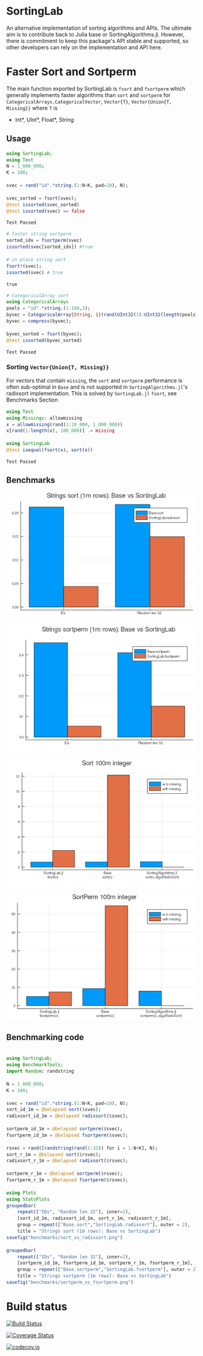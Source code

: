 # SortingLab
An alternative implementation of sorting algorithms and APIs. The ultimate aim is to contribute back to Julia base or SortingAlgorithms.jl. However, there is commitment to keep this package's API stable and supported, so other developers can rely on the implementation and API here.

# Faster Sort and Sortperm

The main function exported by SortingLab is `fsort` and `fsortperm` which generally implements faster algorithms than `sort` and `sortperm` for `CategoricalArrays.CategoricalVector`, `Vector{T}`,  `Vector{Union{T, Missing}}` where `T` is

* Int*, UInt*, Float*, String

## Usage

````julia
using SortingLab;
using Test
N = 1_000_000;
K = 100;

svec = rand("id".*string.(1:N÷K, pad=10), N);

svec_sorted = fsort(svec);
@test issorted(svec_sorted)
@test issorted(svec) == false
````


````
Test Passed
````



````julia
# faster string sortperm
sorted_idx = fsortperm(svec)
issorted(svec[sorted_idx]) #true

# in place string sort
fsort!(svec);
issorted(svec) # true
````


````
true
````



````julia
# CategoricalArray sort
using CategoricalArrays
pools = "id".*string.(1:100,3);
byvec = CategoricalArray{String, 1}(rand(UInt32(1):UInt32(length(pools)), N), CategoricalPool(pools, false));
byvec = compress(byvec);

byvec_sorted = fsort(byvec);
@test issorted(byvec_sorted)
````


````
Test Passed
````





### Sorting `Vector{Union{T, Missing}}`

For vectors that contain `missing`, the `sort` and `sortperm` performance is often sub-optimal in `Base` and is not supported in `SortingAlgorithms.jl`'s radixsort implementation. This is solved by `SortingLab.jl` `fsort`, see Benchmarks Section

````julia
using Test
using Missings: allowmissing
x = allowmissing(rand(1:10_000, 1_000_000))
x[rand(1:length(x), 100_000)] .= missing

using SortingLab
@test isequal(fsort(x), sort(x))
````


````
Test Passed
````






## Benchmarks
![Base.sort vs SortingLab.radixsort](benchmarks/sort_vs_radixsort.png)

![Base.sort vs SortingLab.radixsort](benchmarks/sortperm_vs_fsortperm.png)

![Base.sort vs SortingLab.fsort](benchmarks/fsort_missing_100m_int.png)

![Base.sortperm vs SortingLab.sortperm](benchmarks/fsortperm_missing_100m_int.png)

## Benchmarking code
````julia

using SortingLab;
using BenchmarkTools;
import Random: randstring

N = 1_000_000;
K = 100;

svec = rand("id".*string.(1:N÷K, pad=10), N);
sort_id_1m = @belapsed sort($svec);
radixsort_id_1m = @belapsed radixsort($svec);

sortperm_id_1m = @belapsed sortperm($svec);
fsortperm_id_1m = @belapsed fsortperm($svec);

rsvec = rand([randstring(rand(1:32)) for i = 1:N÷K], N);
sort_r_1m = @belapsed sort($rsvec);
radixsort_r_1m = @belapsed radixsort($rsvec);

sortperm_r_1m = @belapsed sortperm($rsvec);
fsortperm_r_1m = @belapsed fsortperm($rsvec);

using Plots
using StatsPlots
groupedbar(
    repeat(["IDs", "Random len 32"], inner=2),
    [sort_id_1m, radixsort_id_1m, sort_r_1m, radixsort_r_1m],
    group = repeat(["Base.sort","SortingLab.radixsort"], outer = 2),
    title = "Strings sort (1m rows): Base vs SortingLab")
savefig("benchmarks/sort_vs_radixsort.png")

groupedbar(
    repeat(["IDs", "Random len 32"], inner=2),
    [sortperm_id_1m, fsortperm_id_1m, sortperm_r_1m, fsortperm_r_1m],
    group = repeat(["Base.sortperm","SortingLab.fsortperm"], outer = 2),
    title = "Strings sortperm (1m rows): Base vs SortingLab")
savefig("benchmarks/sortperm_vs_fsortperm.png")
````





# Build status
[![Build Status](https://travis-ci.org/xiaodaigh/SortingLab.jl.svg?branch=master)](https://travis-ci.org/xiaodaigh/SortingLab.jl)

[![Coverage Status](https://coveralls.io/repos/xiaodaigh/SortingLab.jl/badge.svg?branch=master&service=github)](https://coveralls.io/github/xiaodaigh/SortingLab.jl?branch=master)

[![codecov.io](http://codecov.io/github/xiaodaigh/SortingLab.jl/coverage.svg?branch=master)](http://codecov.io/github/xiaodaigh/SortingLab.jl?branch=master)
